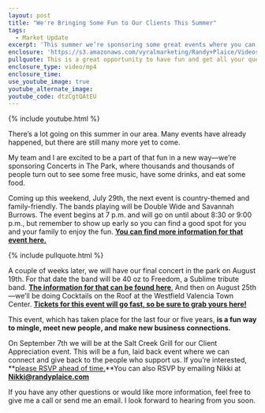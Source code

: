 ```yaml
---
layout: post
title: "We're Bringing Some Fun to Our Clients This Summer"
tags:
  - Market Update
excerpt: 'This summer we’re sponsoring some great events where you can have fun and do some learning, too.'
enclosure: 'https://s3.amazonaws.com/vyralmarketing/Randy+Plaice/Videos/2017/We%2527re+Bringing+Some+Fun+to+Our+Clients+This+Summer+-+Santa+Clarita+Real+Estate+Agent+(1).mp4'
pullquote: This is a great opportunity to have fun and get all your questions answered.
enclosure_type: video/mp4
enclosure_time:
use_youtube_image: true
youtube_alternate_image:
youtube_code: dtzCgtQAtEU
---
```



{% include youtube.html %}

There’s a lot going on this summer in our area. Many events have already happened, but there are still many more yet to come.

My team and I are excited to be a part of that fun in a new way—we’re sponsoring Concerts in The Park, where thousands and thousands of people turn out to see some free music, have some drinks, and eat some food.

Coming up this weekend, July 29th, the next event is country-themed and family-friendly. The bands playing will be Double Wide and Savannah Burrows. The event begins at 7 p.m. and will go on until about 8:30 or 9:00 p.m., but remember to show up early so you can find a good spot for you and your family to enjoy the fun. **[You can find more information for that event here.](http://calendar.santa-clarita.com/event/double_wide_savannah_burrows_concerts_in_the_park?utm_campaign=widget&amp;utm_medium=widget&amp;utm_source=Santa+Clarita+Community+Calendar#.WXeuNYjyuHt)**

{% include pullquote.html %}

A couple of weeks later, we will have our final concert in the park on August 19th. For that date the band will be 40 oz to Freedom, a Sublime tribute band. [**The information for that can be found here**.](http://calendar.santa-clarita.com/event/40_oz_to_freedom_concerts_in_the_park?utm_campaign=widget&amp;utm_medium=widget&amp;utm_source=Santa+Clarita+Community+Calendar#.WXeuXYjyuHt) And then on August 25th—we’ll be doing Cocktails on the Roof at the Westfield Valencia Town Center. [**Tickets for this event will go fast, so be sure to grab yours here!**](http://cocktailsontheroofscv.org/)

This event, which has taken place for the last four or five years, **is a fun way to mingle, meet new people, and make new business connections.**

On September 7th we will be at the Salt Creek Grill for our Client Appreciation event. This will be a fun, laid back event where we can connect and give back to the people who support us. If you’re interested, **[please RSVP ahead of time.](https://www.facebook.com/events/1391013464312644)**You can also RSVP by emailing Nikki at [**Nikki@randyplaice.com**](javascript:void(location.href='mailto:'+String.fromCharCode(78,105,107,107,105,64,114,97,110,100,121,112,108,97,105,99,101,46,99,111,109)))

If you have any other questions or would like more information, feel free to give me a call or send me an email. I look forward to hearing from you soon.